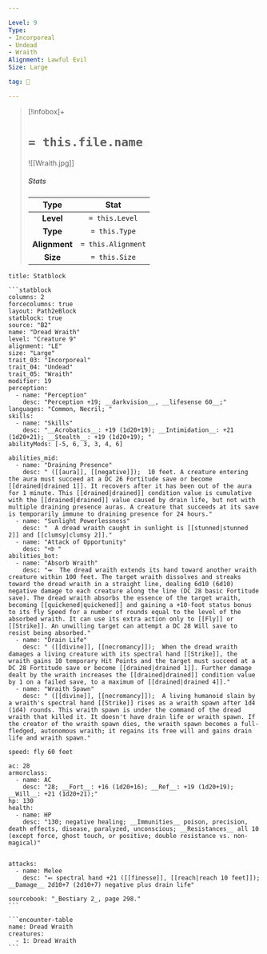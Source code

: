 ```yaml
---

Level: 9
Type:
- Incorporeal
- Undead
- Wraith
Alignment: Lawful Evil
Size: Large

tag: 👹

---
```


> [!infobox]+
> #  `= this.file.name`
> ![[Wraith.jpg]]
> ##### Stats
> Type | Stat |
> :---:|:---:|
> **Level** | `= this.Level` |
> **Type** | `= this.Type` |
> **Alignment** | `= this.Alignment` |
> **Size** | `= this.Size` |



````ad-info
title: Statblock

```statblock
columns: 2
forcecolumns: true
layout: Path2eBlock
statblock: true
source: "B2"
name: "Dread Wraith"
level: "Creature 9"
alignment: "LE"
size: "Large"
trait_03: "Incorporeal"
trait_04: "Undead"
trait_05: "Wraith"
modifier: 19
perception:
  - name: "Perception"
    desc: "Perception +19; __darkvision__, __lifesense 60__;"
languages: "Common, Necril; "
skills:
  - name: "Skills"
    desc: "__Acrobatics__: +19 (1d20+19); __Intimidation__: +21 (1d20+21); __Stealth__: +19 (1d20+19); "
abilityMods: [-5, 6, 3, 3, 4, 6]

abilities_mid:
  - name: "Draining Presence"
    desc: " ([[aura]], [[negative]]);  10 feet. A creature entering the aura must succeed at a DC 26 Fortitude save or become [[drained|drained 1]]. It recovers after it has been out of the aura for 1 minute. This [[drained|drained]] condition value is cumulative with the [[drained|drained]] value caused by drain life, but not with multiple draining presence auras. A creature that succeeds at its save is temporarily immune to draining presence for 24 hours."
  - name: "Sunlight Powerlessness"
    desc: "  A dread wraith caught in sunlight is [[stunned|stunned 2]] and [[clumsy|clumsy 2]]."
  - name: "Attack of Opportunity"
    desc: "⬲ "
abilities_bot:
  - name: "Absorb Wraith"
    desc: "⬺  The dread wraith extends its hand toward another wraith creature within 100 feet. The target wraith dissolves and streaks toward the dread wraith in a straight line, dealing 6d10 (6d10) negative damage to each creature along the line (DC 28 basic Fortitude save). The dread wraith absorbs the essence of the target wraith, becoming [[quickened|quickened]] and gaining a +10-foot status bonus to its fly Speed for a number of rounds equal to the level of the absorbed wraith. It can use its extra action only to [[Fly]] or [[Strike]]. An unwilling target can attempt a DC 28 Will save to resist being absorbed."
  - name: "Drain Life"
    desc: " ([[divine]], [[necromancy]]);  When the dread wraith damages a living creature with its spectral hand [[Strike]], the wraith gains 10 temporary Hit Points and the target must succeed at a DC 28 Fortitude save or become [[drained|drained 1]]. Further damage dealt by the wraith increases the [[drained|drained]] condition value by 1 on a failed save, to a maximum of [[drained|drained 4]]."
  - name: "Wraith Spawn"
    desc: " ([[divine]], [[necromancy]]);  A living humanoid slain by a wraith's spectral hand [[Strike]] rises as a wraith spawn after 1d4 (1d4) rounds. This wraith spawn is under the command of the dread wraith that killed it. It doesn't have drain life or wraith spawn. If the creator of the wraith spawn dies, the wraith spawn becomes a full-fledged, autonomous wraith; it regains its free will and gains drain life and wraith spawn."

speed: fly 60 feet

ac: 28
armorclass:
  - name: AC
    desc: "28; __Fort__: +16 (1d20+16); __Ref__: +19 (1d20+19); __Will__: +21 (1d20+21);"
hp: 130
health:
  - name: HP
    desc: "130; negative healing; __Immunities__ poison, precision, death effects, disease, paralyzed, unconscious; __Resistances__ all 10 (except force, ghost touch, or positive; double resistance vs. non-magical)"


attacks:
  - name: Melee
    desc: "⬻ spectral hand +21 ([[finesse]], [[reach|reach 10 feet]]); __Damage__ 2d10+7 (2d10+7) negative plus drain life"

sourcebook: "_Bestiary 2_, page 298."
```

```encounter-table
name: Dread Wraith
creatures:
  - 1: Dread Wraith
```

````


